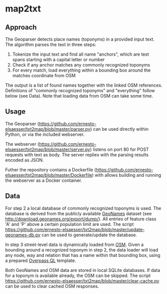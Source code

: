 # map2txt

## Approach
The Geoparser detects place names (toponyms) in a provided input text. The algorithm parses the text in three steps:

1. Tokenize the input text and find all name "anchors", which are text spans starting with a capital letter or number
2. Check if any anchor matches any commonly recognized toponyms
3. For every match, load everything within a bounding box around the matches coordinate from OSM

The output is a list of found names together with the linked OSM references. Definitions of "commonly recognized toponyms" and "everything" follow below (see Data). Note that loading data from OSM can take some time.

## Usage

The Geoparser (https://github.com/ernesto-elsaesser/txt2map/blob/master/parser.py) can be used directly within Python, or via the included webserver.

The webserver (https://github.com/ernesto-elsaesser/txt2map/blob/master/server.py) listens on port 80 for POST requests with text as body. The server replies with the parsing results encoded as JSON.

Futher the repository contains a Dockerfile (https://github.com/ernesto-elsaesser/txt2map/blob/master/Dockerfile) with allows building and running the webserver as a Docker container.

## Data

For step 2 a local database of commonly recognized toponyms is used. The database is derived from the publicly available [GeoNames](http://www.geonames.org) dataset (see http://download.geonames.org/export/dump/). All entries of feature class 'A' and 'P' above a certain population limit are used. The script https://github.com/ernesto-elsaesser/txt2map/blob/master/update-geonames-db.py can be used to generate/update the database.

In step 3 street-level data is dynamically loaded from [OSM](https://www.openstreetmap.org). Given a bounding around a recognized toponym in step 2, the data loader will load any node, way and relation that has a name within that bounding box, using a prepared [Overpass QL](https://wiki.openstreetmap.org/wiki/Overpass_API/Overpass_QL) template.

Both GeoNames and OSM data are stored in local SQLite databases. If data for a toponym is available already, the OSM can be skipped. The script https://github.com/ernesto-elsaesser/txt2map/blob/master/clear-cache.py can be used to clear cached OSM responses.